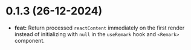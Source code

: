 # 0.1.3 (26-12-2024)

- **feat:** Return processed `reactContent` immediately on the first render instead of initializing with `null` in the `useRemark` hook and `<Remark>` component.
